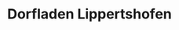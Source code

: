 ---
title: "Dorfladen Lippertshofen"
url: /lippertshofen/dorfladen-lippertshofen/
shop: Supermarkt
---